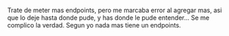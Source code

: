 Trate de meter mas endpoints, pero me marcaba error al agregar mas,
 asi que lo deje hasta donde pude, y has donde le pude entender... Se me complico la verdad.
Segun yo nada mas tiene un endpoints.
